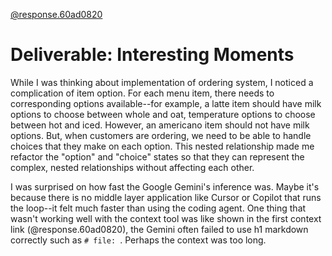 [@response.60ad0820](../../context/design/concepts/CustomerFeedback/testing.md/steps/response.60ad0820.md)

# Deliverable: Interesting Moments

While I was thinking about implementation of ordering system, I noticed a complication of item option. For each menu item, there needs to corresponding options available--for example, a latte item should have milk options to choose between whole and oat, temperature options to choose between hot and iced. However, an americano item should not have milk options. But, when customers are ordering, we need to be able to handle choices that they make on each option. This nested relationship made me refactor the "option" and "choice" states so that they can represent the complex, nested relationships without affecting each other. 

I was surprised on how fast the Google Gemini's inference was. Maybe it's because there is no middle layer application like Cursor or Copilot that runs the loop--it felt much faster than using the coding agent. One thing that wasn't working well with the context tool was like shown in the first context link (@response.60ad0820), the Gemini often failed to use h1 markdown correctly such as ```# file: ```. Perhaps the context was too long. 